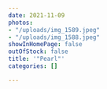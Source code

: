 ```yaml
---
date: 2021-11-09
photos:
- "/uploads/img_1589.jpeg"
- "/uploads/img_1588.jpeg"
showInHomePage: false
outOfStock: false
title: '"Pearl"'
categories: []

---
```

